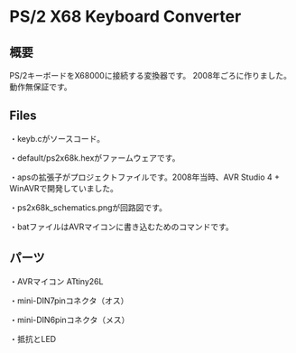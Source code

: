 # PS/2 X68 Keyboard Converter
## 概要
PS/2キーボードをX68000に接続する変換器です。
2008年ごろに作りました。動作無保証です。

## Files
・keyb.cがソースコード。

・default/ps2x68k.hexがファームウェアです。

・apsの拡張子がプロジェクトファイルです。2008年当時、AVR Studio 4 + WinAVRで開発していました。

・ps2x68k_schematics.pngが回路図です。

・batファイルはAVRマイコンに書き込むためのコマンドです。

## パーツ
・AVRマイコン ATtiny26L

・mini-DIN7pinコネクタ（オス）

・mini-DIN6pinコネクタ（メス）

・抵抗とLED
